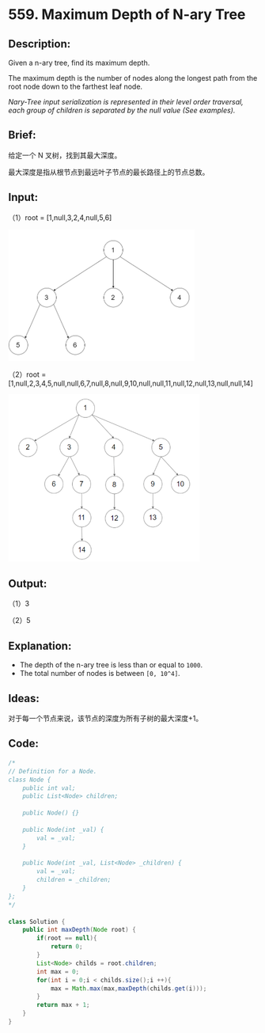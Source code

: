 # 559. Maximum Depth of N-ary Tree

## Description:

Given a n-ary tree, find its maximum depth.

The maximum depth is the number of nodes along the longest path from the root node down to the farthest leaf node.

*Nary-Tree input serialization is represented in their level order traversal, each group of children is separated by the null value (See examples).*

## Brief:

给定一个 N 叉树，找到其最大深度。

最大深度是指从根节点到最远叶子节点的最长路径上的节点总数。

## Input:

（1）root = [1,null,3,2,4,null,5,6]

![](https://github.com/HoqiheChen/LeetCode/blob/master/res/559-1.png)

（2）root = [1,null,2,3,4,5,null,null,6,7,null,8,null,9,10,null,null,11,null,12,null,13,null,null,14]

![](https://github.com/HoqiheChen/LeetCode/blob/master/res/559-2.jpg)

## Output:

（1）3

（2）5

## Explanation:

- The depth of the n-ary tree is less than or equal to `1000`.
- The total number of nodes is between `[0, 10^4]`.

## Ideas:

对于每一个节点来说，该节点的深度为所有子树的最大深度+1。
## Code:

```java
/*
// Definition for a Node.
class Node {
    public int val;
    public List<Node> children;

    public Node() {}

    public Node(int _val) {
        val = _val;
    }

    public Node(int _val, List<Node> _children) {
        val = _val;
        children = _children;
    }
};
*/

class Solution {
    public int maxDepth(Node root) {
        if(root == null){
            return 0;
        }
        List<Node> childs = root.children;
        int max = 0;
        for(int i = 0;i < childs.size();i ++){
            max = Math.max(max,maxDepth(childs.get(i)));
        }
        return max + 1;
    }
}
```

